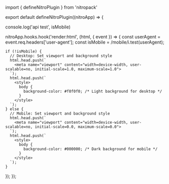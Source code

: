 import { defineNitroPlugin } from 'nitropack'

export default defineNitroPlugin((nitroApp) => {
  
  console.log('api test', isMobile)
  
  nitroApp.hooks.hook('render:html', (html, { event }) => {
    const userAgent = event.req.headers['user-agent'];
    const isMobile = /mobile/i.test(userAgent);

    if (!isMobile) {
      // Desktop: Set viewport and background style
      html.head.push(`
        <meta name="viewport" content="width=device-width, user-scalable=no, initial-scale=1.0, maximum-scale=1.0">
      `);
      html.head.push(`
        <style>
          body {
            background-color: #f0f0f0; /* Light background for desktop */
          }
        </style>
      `);
    } else {
      // Mobile: Set viewport and background style
      html.head.push(`
        <meta name="viewport" content="width=device-width, user-scalable=no, initial-scale=0.0, maximum-scale=0.0">
      `);
      html.head.push(`
        <style>
          body {
            background-color: #000000; /* Dark background for mobile */
          }
        </style>
      `);
    }
  });
});
